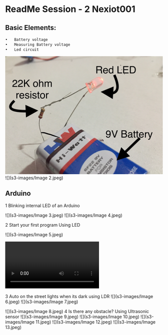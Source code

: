 # ReadMe Session - 2 Nexiot001

## Basic Elements:
	•	Battery voltage 
	•	Measuring Battery voltage
	•	Led circuit 
![](s3-images/Image.jpeg) 
![](s3-images/Image 2.jpeg)

## Arduino

1 Blinking internal LED of an Arduino 

![](s3-images/Image 3.jpeg)
![](s3-images/Image 4.jpeg)

2 Start your first program Using LED

![](s3-images/Image 5.jpeg)

![](s3-images/59680420884__FB4B43A5-1EB8-47F8-831E-29B8248B72EF.MOV)

3 Auto on the street lights when its dark using LDR
![](s3-images/Image 6.jpeg)
![](s3-images/Image 7.jpeg)

![](s3-images/Image 8.jpeg)
4 Is there any obstacle? Using Ultrasonic sensor
![](s3-images/Image 9.jpeg)
![](s3-images/Image 10.jpeg)
![](s3-images/Image 11.jpeg)
![](s3-images/Image 12.jpeg)
![](s3-images/Image 13.jpeg)
